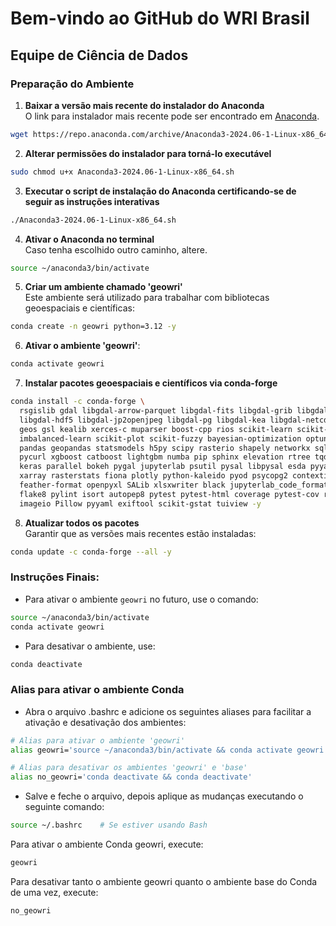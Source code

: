 # Bem-vindo ao GitHub do WRI Brasil #

## Equipe de Ciência de Dados ##

### Preparação do Ambiente

1. **Baixar a versão mais recente do instalador do Anaconda**  
O link para instalador mais recente pode ser encontrado em [Anaconda](https://www.anaconda.com/download/success).
```bash
wget https://repo.anaconda.com/archive/Anaconda3-2024.06-1-Linux-x86_64.sh
```

2. **Alterar permissões do instalador para torná-lo executável**  

```bash
sudo chmod u+x Anaconda3-2024.06-1-Linux-x86_64.sh
```

3. **Executar o script de instalação do Anaconda certificando-se de seguir as instruções interativas**

```bash
./Anaconda3-2024.06-1-Linux-x86_64.sh
```

4. **Ativar o Anaconda no terminal**  
Caso tenha escolhido outro caminho, altere.
```bash
source ~/anaconda3/bin/activate
```

5. **Criar um ambiente chamado 'geowri'**  
Este ambiente será utilizado para trabalhar com bibliotecas geoespaciais e científicas:

```bash
conda create -n geowri python=3.12 -y
```

6. **Ativar o ambiente 'geowri'**:

```bash
conda activate geowri
```

7. **Instalar pacotes geoespaciais e científicos via conda-forge**  

```bash
conda install -c conda-forge \
  rsgislib gdal libgdal-arrow-parquet libgdal-fits libgdal-grib libgdal-hdf4 \
  libgdal-hdf5 libgdal-jp2openjpeg libgdal-pg libgdal-kea libgdal-netcdf proj-data \
  geos gsl kealib xerces-c muparser boost-cpp rios scikit-learn scikit-image \
  imbalanced-learn scikit-plot scikit-fuzzy bayesian-optimization optuna matplotlib \
  pandas geopandas statsmodels h5py scipy rasterio shapely networkx sqlalchemy \
  pycurl xgboost catboost lightgbm numba pip sphinx elevation rtree tqdm jinja2 \
  keras parallel bokeh pygal jupyterlab psutil pysal libpysal esda pyyaml netcdf4 \
  xarray rasterstats fiona plotly python-kaleido pyod psycopg2 contextily cvxopt \
  feather-format openpyxl SALib xlsxwriter black jupyterlab_code_formatter ruff \
  flake8 pylint isort autopep8 pytest pytest-html coverage pytest-cov requests \
  imageio Pillow pyyaml exiftool scikit-gstat tuiview -y
```

8. **Atualizar todos os pacotes**  
Garantir que as versões mais recentes estão instaladas:

```bash
conda update -c conda-forge --all -y
```

### Instruções Finais:
- Para ativar o ambiente `geowri` no futuro, use o comando:

```bash
source ~/anaconda3/bin/activate
conda activate geowri
```

- Para desativar o ambiente, use:

```bash
conda deactivate
```

### Alias para ativar o ambiente Conda
- Abra o arquivo .bashrc e adicione os seguintes aliases para facilitar a ativação e desativação dos ambientes:
```bash
# Alias para ativar o ambiente 'geowri'
alias geowri='source ~/anaconda3/bin/activate && conda activate geowri'

# Alias para desativar os ambientes 'geowri' e 'base'
alias no_geowri='conda deactivate && conda deactivate'
```
- Salve e feche o arquivo, depois aplique as mudanças executando o seguinte comando:
```bash
source ~/.bashrc    # Se estiver usando Bash
```
Para ativar o ambiente Conda geowri, execute:
```bash
geowri
```
Para desativar tanto o ambiente geowri quanto o ambiente base do Conda de uma vez, execute:
```bash
no_geowri
```
